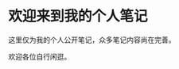 # 欢迎来到我的个人笔记

<!-- 也欢迎访问我的博客：[www.danpe.top](www.danpe.top) -->

这里仅为我的个人公开笔记，众多笔记内容尚在完善。

欢迎各位自行闲逛。

